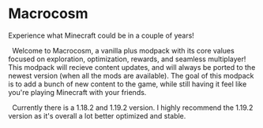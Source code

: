 # Macrocosm
Experience what Minecraft could be in a couple of years!

 
Welcome to Macrocosm, a vanilla plus modpack with its core values focused on exploration, optimization, rewards, and seamless multiplayer! This modpack will recieve content updates, and will always be ported to the newest version (when all the mods are available). The goal of this modpack is to add a bunch of new content to the game, while still having it feel like you're playing Minecraft with your friends.

 
Currently there is a 1.18.2 and 1.19.2 version. I highly recommend the 1.19.2 version as it's overall a lot better optimized and stable.
